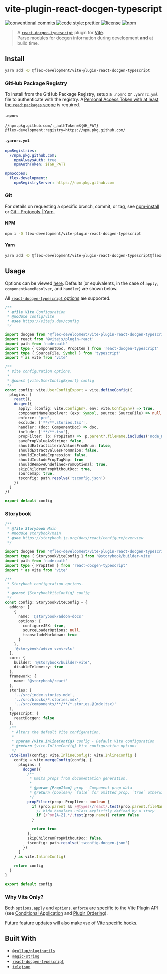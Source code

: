 # vite-plugin-react-docgen-typescript

[![conventional commits](https://img.shields.io/badge/conventional%20commits-1.0.0-yellow.svg)](https://conventionalcommits.org)
[![code style: prettier](https://img.shields.io/badge/code_style-prettier-ff69b4.svg)](https://github.com/prettier/prettier)
[![license](https://img.shields.io/github/license/flex-development/vite-plugin-react-docgen-typescript.svg)](LICENSE.md)
[![npm](https://img.shields.io/npm/v/@flex-development/vite-plugin-react-docgen-typescript.svg)](https://npmjs.com/package/@flex-development/vite-plugin-react-docgen-typescript)

> A [`react-docgen-typescript`][3] plugin for [Vite][5].\
> Parse modules for docgen information during development **and** at build time.

## Install

```sh
yarn add -D @flex-development/vite-plugin-react-docgen-typescript
```

### GitHub Package Registry

To install from the GitHub Package Registry, setup a `.npmrc` or `.yarnrc.yml`
file to authenticate with the registry. A [Personal Access Token with at least
the `read:packages` scope][6] is required.

#### `.npmrc`

```utf-8
//npm.pkg.github.com/:_authToken=${GH_PAT}
@flex-development:registry=https://npm.pkg.github.com/
```

#### `.yarnrc.yml`

```yaml
npmRegistries:
  //npm.pkg.github.com:
    npmAlwaysAuth: true
    npmAuthToken: ${GH_PAT}

npmScopes:
  flex-development:
    npmRegistryServer: https://npm.pkg.github.com
```

### Git

For details on requesting a specific branch, commit, or tag, see
[npm-install][7] or [Git - Protocols | Yarn][8].

#### NPM

```sh
npm i -D flex-development/vite-plugin-react-docgen-typescript
```

#### Yarn

```sh
yarn add -D @flex-development/vite-plugin-react-docgen-typescript@flex-development/vite-plugin-react-docgen-typescript
```

## Usage

Options can be viewed [here](src/options.ts). Defaults (or equivalents, in the
case of `apply`, `componentNameResolver`, and `handler`) are shown below.

All [`react-docgen-typescript` options][9] are supported.

```typescript
/**
 * @file Vite Configuration
 * @module config/vite
 * @see https://vitejs.dev/config
 */

import docgen from '@flex-development/vite-plugin-react-docgen-typescript'
import react from '@vitejs/plugin-react'
import path from 'node:path'
import type { ComponentDoc, PropItem } from 'react-docgen-typescript'
import type { SourceFile, Symbol } from 'typescript'
import * as vite from 'vite'

/**
 * Vite configuration options.
 *
 * @const {vite.UserConfigExport} config
 */
const config: vite.UserConfigExport = vite.defineConfig({
  plugins: [
    react(),
    docgen({
      apply: (config: vite.ConfigEnv, env: vite.ConfigEnv) => true,
      componentNameResolver: (exp: Symbol, source: SourceFile) => null,
      enforce: 'pre',
      exclude: ['**/**.stories.tsx'],
      handler: (doc: ComponentDoc) => doc,
      include: ['**/**.tsx'],
      propFilter: (p: PropItem) => !p.parent?.fileName.includes('node_modules'),
      savePropValueAsString: false,
      shouldExtractLiteralValuesFromEnum: false,
      shouldExtractValuesFromUnion: false,
      shouldIncludeExpression: false,
      shouldIncludePropTagMap: true,
      shouldRemoveUndefinedFromOptional: true,
      skipChildrenPropWithoutDoc: true,
      sourcemap: true,
      tsconfig: path.resolve('tsconfig.json')
    })
  ]
})

export default config
```

### Storybook

```typescript
/**
 * @file Storybook Main
 * @module storybook/main
 * @see https://storybook.js.org/docs/react/configure/overview
 */

import docgen from '@flex-development/vite-plugin-react-docgen-typescript'
import type { StorybookViteConfig } from '@storybook/builder-vite'
import path from 'node:path'
import type { PropItem } from 'react-docgen-typescript'
import * as vite from 'vite'

/**
 * Storybook configuration options.
 *
 * @const {StorybookViteConfig} config
 */
const config: StorybookViteConfig = {
  addons: [
    {
      name: '@storybook/addon-docs',
      options: {
        configureJSX: true,
        sourceLoaderOptions: null,
        transcludeMarkdown: true
      }
    },
    '@storybook/addon-controls'
  ],
  core: {
    builder: '@storybook/builder-vite',
    disableTelemetry: true
  },
  framework: {
    name: '@storybook/react'
  },
  stories: [
    '../src/index.stories.mdx',
    '../src/blocks/*.stories.mdx',
    '../src/components/**/**/*.stories.@(mdx|tsx)'
  ],
  typescript: {
    reactDocgen: false
  },
  /**
   * Alters the default Vite configuration.
   *
   * @param {vite.InlineConfig} config - Default Vite configuration
   * @return {vite.InlineConfig} Vite configuration options
   */
  viteFinal(config: vite.InlineConfig): vite.InlineConfig {
    config = vite.mergeConfig(config, {
      plugins: [
        docgen({
          /**
           * Omits props from documentation generation.
           *
           * @param {PropItem} prop - Component prop data
           * @return {boolean} `false` for omitted prop, `true` otherwise
           */
          propFilter(prop: PropItem): boolean {
            if (prop.parent && /@types\/react/.test(prop.parent.fileName)) {
              // hide handlers unless explicitly defined by a story
              if (/^on[A-Z].*/.test(prop.name)) return false
            }

            return true
          },
          skipChildrenPropWithoutDoc: false,
          tsconfig: path.resolve('tsconfig.docgen.json')
        })
      ]
    } as vite.InlineConfig)

    return config
  }
}

export default config
```

### Why Vite Only?

Both `options.apply` and `options.enforce` are specific to the Vite Plugin API
(see [Conditional Application][10] and [Plugin Ordering][11]).

Future feature updates will also make use of [Vite specific hooks][12].

## Built With

- [`@rollup/pluginutils`][1]
- [`magic-string`][2]
- [`react-docgen-typescript`][3]
- [`telejson`][4]

[1]: https://github.com/rollup/plugins/tree/master/packages/pluginutils
[2]: https://github.com/Rich-Harris/magic-string
[3]: https://github.com/styleguidist/react-docgen-typescript
[4]: https://github.com/storybookjs/telejson
[5]: https://vitejs.dev
[6]:
  https://docs.github.com/en/packages/learn-github-packages/about-permissions-for-github-packages#about-scopes-and-permissions-for-package-registries
[7]: https://docs.npmjs.com/cli/v8/commands/npm-install#description
[8]: https://yarnpkg.com/features/protocols#git
[9]:
  https://github.com/styleguidist/react-docgen-typescript/blob/v2.2.2/src/parser.ts#L83-L94
[10]: https://vitejs.dev/guide/api-plugin.html#conditional-application
[11]: https://vitejs.dev/guide/api-plugin.html#plugin-ordering
[12]: https://vitejs.dev/guide/api-plugin.html#vite-specific-hooks
